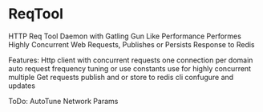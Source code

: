 # ReqTool
HTTP Req Tool Daemon with Gatling Gun Like Performance
Performes Highly Concurrent Web Requests, Publishes or Persists Response to Redis


Features:
    Http client with concurrent requests
        one connection per domain
        auto request frequency tuning or use constants
        use for highly concurrent multiple Get requests
        publish and or store to redis
        cli confugure and updates

ToDo:
    AutoTune Network Params


